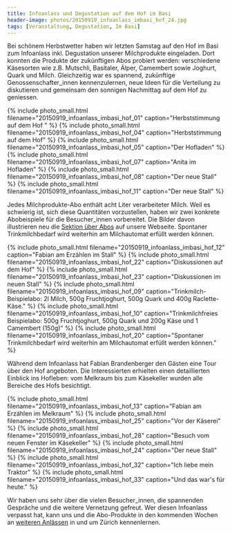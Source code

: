 ```yaml
---
title: Infoanlass und Degustation auf dem Hof im Basi
header-image: photos/20150919_infoanlass_imbasi_hof_24.jpg
tags: [Veranstaltung, Degustation, Im Basi]
---
```


Bei schönem Herbstwetter haben wir letzten Samstag auf den Hof im Basi zum
Infoanlass inkl. Degustation unserer Milchprodukte eingeladen.
Dort konnten die Produkte der zukünftigen Abos probiert werden:
verschiedene Käsesorten wie z.B. Mutschli, Basitaler, Älper, Camembert sowie
Joghurt, Quark und Milch. Gleichzeitig war es spannend, zukünftige
Genossenschafter_innen kennenzulernen, neue Ideen für die Verteilung zu
diskutieren und gemeinsam den sonnigen Nachmittag auf dem Hof zu geniessen.

{% include photo_small.html filename="20150919_infoanlass_imbasi_hof_01" caption="Herbststimmung auf dem Hof " %}
{% include photo_small.html filename="20150919_infoanlass_imbasi_hof_04" caption="Herbststimmung auf dem Hof" %}
{% include photo_small.html filename="20150919_infoanlass_imbasi_hof_05" caption="Der Hofladen" %}
{% include photo_small.html filename="20150919_infoanlass_imbasi_hof_07" caption="Anita im Hofladen" %}
{% include photo_small.html filename="20150919_infoanlass_imbasi_hof_08" caption="Der neue Stall" %}
{% include photo_small.html filename="20150919_infoanlass_imbasi_hof_11" caption="Der neue Stall" %}

Jedes Milchprodukte-Abo enthält acht Liter verarbeiteter Milch. Weil es schwierig
ist, sich diese Quantitäten vorzustellen, haben wir zwei konkrete Abobeispiele
für die Besucher_innen vorbereitet. Die Bilder davon illustrieren neu die
[Sektion über Abos](/abo/#abobeispiele) auf unsere Webseite. Spontaner
Trinkmilchbedarf wird weiterhin am Milchautomat erfüllt werden können.

{% include photo_small.html filename="20150919_infoanlass_imbasi_hof_12" caption="Fabian am Erzählen im Stall" %}
{% include photo_small.html filename="20150919_infoanlass_imbasi_hof_22" caption="Diskussionen auf dem Hof" %}
{% include photo_small.html filename="20150919_infoanlass_imbasi_hof_23" caption="Diskussionen im neuen Stall" %}
{% include photo_small.html filename="20150919_infoanlass_imbasi_hof_09" caption="Trinkmilch-Beispielabo: 2l Milch, 500g Fruchtjoghurt, 500g Quark und 400g Raclette-Käse." %}
{% include photo_small.html filename="20150919_infoanlass_imbasi_hof_10" caption="Trinkmilchfreies Beispielabo: 500g Fruchtjoghurt, 500g Quark und 200g Käse und 1 Camembert (150g)" %}
{% include photo_small.html filename="20150919_infoanlass_imbasi_hof_20" caption="Spontaner Trinkmilchbedarf wird weiterhin am Milchautomat erfüllt werden können." %}

Während dem Infoanlass hat Fabian Brandenberger den Gästen eine
Tour über den Hof angeboten. Die Interessierten erhielten einen detaillierten
Einblick ins Hofleben: vom Melkraum bis zum Käsekeller wurden alle Bereiche des
Hofs besichtigt. 

{% include photo_small.html filename="20150919_infoanlass_imbasi_hof_13" caption="Fabian am Erzählen im Melkraum" %}
{% include photo_small.html filename="20150919_infoanlass_imbasi_hof_25" caption="Vor der Käserei" %}
{% include photo_small.html filename="20150919_infoanlass_imbasi_hof_28" caption="Besuch vom neuen Fenster im Käsekeller" %}
{% include photo_small.html filename="20150919_infoanlass_imbasi_hof_24" caption="Der neue Stall" %}
{% include photo_small.html filename="20150919_infoanlass_imbasi_hof_32" caption="Ich liebe mein Traktor" %}
{% include photo_small.html filename="20150919_infoanlass_imbasi_hof_33" caption="Und das war's für heute." %}

Wir haben uns sehr über die vielen Besucher_innen, die spannenden Gespräche und
die weitere Vernetzung gefreut. Wer diesen Infoanlass
verpasst hat, kann uns und die Abo-Produkte in den kommenden Wochen an [weiteren
Anlässen](/veranstaltungen/#kommende-veranstaltungen) in und um Zürich
kennenlernen.


